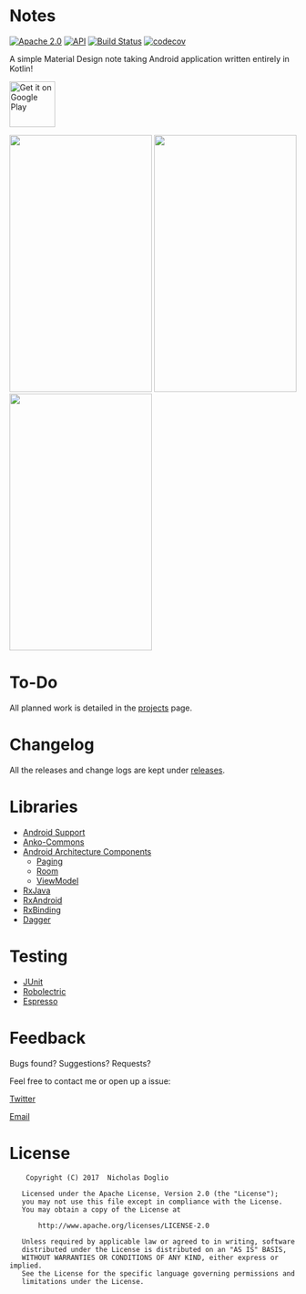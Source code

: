 # Notes

[![Apache 2.0](https://img.shields.io/badge/License-Apache%202.0-blue.svg)](LICENSE.md)
[![API](https://img.shields.io/badge/API-21%2B-brightgreen.svg?style=flat)](https://android-arsenal.com/api?level=21)
[![Build Status](https://travis-ci.org/WhosNickDoglio/Notes.svg?branch=master)](https://travis-ci.org/WhosNickDoglio/Notes)
[![codecov](https://codecov.io/gh/WhosNickDoglio/Notes/branch/master/graph/badge.svg)](https://codecov.io/gh/WhosNickDoglio/Notes)

A simple Material Design note taking Android application written entirely in Kotlin!

<a href="https://play.google.com/store/apps/details?id=com.nicholasdoglio.notes">
    <img alt="Get it on Google Play"
        height="80"
        src="https://play.google.com/intl/en_us/badges/images/generic/en_badge_web_generic.png" />
</a>

<img src="https://i.imgur.com/qSTxyLH.png" width="250" height="450"> <img src="https://i.imgur.com/lhMCQ8z.png" width="250" height="450"> <img src="https://i.imgur.com/pfZjgBF.png" width="250" height="450">


# To-Do

All planned work is detailed in the [projects](https://github.com/WhosNickDoglio/Notes/projects) page.

# Changelog

All the releases and change logs are kept under [releases](https://github.com/WhosNickDoglio/Notes/releases).

# Libraries

- [Android Support](https://developer.android.com/topic/libraries/support-library/index.html)
- [Anko-Commons](https://github.com/Kotlin/anko)
- [Android Architecture Components](https://developer.android.com/topic/libraries/architecture/index.html) 
  - [Paging](https://developer.android.com/topic/libraries/architecture/paging.html)
  - [Room](https://developer.android.com/topic/libraries/architecture/room.html)
  - [ViewModel](https://developer.android.com/topic/libraries/architecture/viewmodel.html) 
- [RxJava](https://github.com/ReactiveX/RxJava)
- [RxAndroid](https://github.com/ReactiveX/RxAndroid)
- [RxBinding](https://github.com/JakeWharton/RxBinding)
- [Dagger](https://google.github.io/dagger/) 


# Testing
- [JUnit](http://junit.org/junit5/)
- [Robolectric](http://robolectric.org/)
- [Espresso](https://developer.android.com/training/testing/espresso/index.html)


# Feedback

Bugs found? Suggestions? Requests?

Feel free to contact me or open up a issue:

[Twitter](https://twitter.com/WhosNickDoglio)

[Email](mailto:NicholasDoglio@Gmail.com)

# License
        Copyright (C) 2017  Nicholas Doglio

       Licensed under the Apache License, Version 2.0 (the "License");
       you may not use this file except in compliance with the License.
       You may obtain a copy of the License at

           http://www.apache.org/licenses/LICENSE-2.0

       Unless required by applicable law or agreed to in writing, software
       distributed under the License is distributed on an "AS IS" BASIS,
       WITHOUT WARRANTIES OR CONDITIONS OF ANY KIND, either express or implied.
       See the License for the specific language governing permissions and
       limitations under the License.